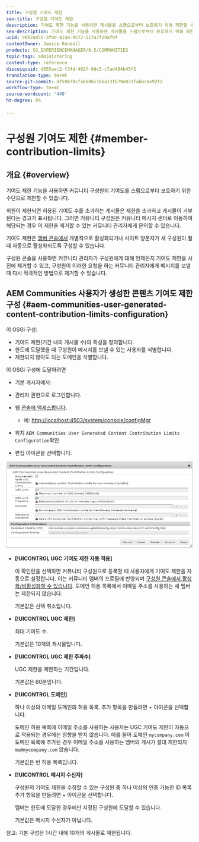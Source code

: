 ```yaml
---
title: 구성원 기여도 제한
seo-title: 구성원 기여도 제한
description: 기여도 제한 기능을 사용하면 게시물을 스팸으로부터 보호하기 위해 제한할 수 있습니다
seo-description: 기여도 제한 기능을 사용하면 게시물을 스팸으로부터 보호하기 위해 제한할 수 있습니다
uuid: 99b2a855-3f0d-41a0-9572-517a7f29af9f
contentOwner: Janice Kendall
products: SG_EXPERIENCEMANAGER/6.5/COMMUNITIES
topic-tags: administering
content-type: reference
discoiquuid: d855aac2-f34d-402f-9dc3-c7ad494b45f2
translation-type: tm+mt
source-git-commit: df59879cfa6b0bc7eba13f679e833fabbcbe92f2
workflow-type: tm+mt
source-wordcount: '449'
ht-degree: 0%

---
```



# 구성원 기여도 제한 {#member-contribution-limits}

## 개요 {#overview}

기여도 제한 기능을 사용하면 커뮤니티 구성원의 기여도를 스팸으로부터 보호하기 위한 수단으로 제한할 수 있습니다.

회원이 제한되면 허용된 기여도 수를 초과하는 게시물은 제한을 초과하고 게시물이 거부된다는 경고가 표시됩니다. 그러면 커뮤니티 구성원은 커뮤니티 메시지 센터로 이동하여 해당되는 경우 이 제한을 제거할 수 있는 커뮤니티 관리자에게 문의할 수 있습니다.

기여도 제한은 [멤버 콘솔에서](members.md) 개별적으로 활성화되거나 사이트 방문자가 새 구성원이 될 때 자동으로 활성화되도록 구성할 수 있습니다.

구성원 콘솔을 사용하면 커뮤니티 관리자가 구성원에게 대해 언제든지 기여도 제한을 사전에 제거할 수 있고, 구성원이 이러한 요청을 하는 커뮤니티 관리자에게 메시지를 보낼 때 다시 적극적인 방법으로 제거할 수 있습니다.

## AEM Communities 사용자가 생성한 콘텐츠 기여도 제한 구성 {#aem-communities-user-generated-content-contribution-limits-configuration}

이 OSGi 구성:

* 기여도 제한(기간 내의 게시물 수)의 특성을 정의합니다.
* 한도에 도달했을 때 구성원이 메시지를 보낼 수 있는 사용자를 식별합니다.
* 제한되지 않아도 되는 도메인을 식별합니다.

이 OSGi 구성에 도달하려면

* 기본 게시자에서:
* 관리자 권한으로 로그인합니다.
* 웹 [콘솔에 액세스합니다](../../help/sites-deploying/configuring-osgi.md).

   * 예: [http://localhost:4503/system/console/configMgr](http://localhost:4503/system/console/configMgr)

* 위치 `AEM Communities User Generated Content Contribution Limits Configuration`확인
* 편집 아이콘을 선택합니다.

![chlimage_1-127](assets/chlimage_1-127.png)

* **[!UICONTROL UGC 기여도 제한 자동 적용]**

   이 확인란을 선택하면 커뮤니티 구성원으로 등록할 때 사용자에게 기여도 제한을 자동으로 설정합니다. 이는 커뮤니티 멤버의 프로필에 반영되며 [구성원 콘솔에서 활성화/비활성화할 수 있습니다](members.md). 도메인 허용 목록에서 이메일 주소를 사용하는 새 멤버는 제한되지 않습니다.

   기본값은 선택 취소입니다.

* **[!UICONTROL UGC 제한]**

   최대 기여도 수.

   기본값은 10개의 게시물입니다.

* **[!UICONTROL UGC 제한 주파수]**

   UGC 제한을 제한하는 기간입니다.

   기본값은 60분입니다.

* **[!UICONTROL 도메인]**

   하나 이상의 이메일 도메인의 허용 목록. 추가 항목을 만들려면 + 아이콘을 선택합니다.

   도메인 허용 목록에 이메일 주소를 사용하는 사용자는 UGC 기여도 제한이 자동으로 적용되는 경우에는 영향을 받지 않습니다. 예를 들어 도메인 `mycompany.com` 이 도메인 목록에 추가된 경우 이메일 주소를 사용하는 멤버의 게시가 절대 제한되지 `me@mycompany.com` 않습니다.

   기본값은 빈 허용 목록입니다.

* **[!UICONTROL 메시지 수신자]**

   구성원의 기여도 제한을 수정할 수 있는 구성원 중 하나 이상의 인증 가능한 ID 목록 추가 항목을 만들려면 + 아이콘을 선택합니다.

   멤버는 한도에 도달한 경우에만 지정된 구성원에 도달할 수 있습니다.

   기본값은 메시지 수신자가 아닙니다.

참고: 기본 구성은 1시간 내에 10개의 게시물로 제한됩니다.
